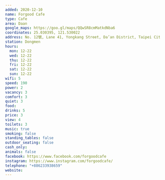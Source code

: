 ```yaml
---
added: 2020-12-10
name: Forgood Cafe
type: Cafe
area: Daan
google_maps: https://goo.gl/maps/QQwSR8cmMatkdNba6
coordinates: 25.030395, 121.530022
address: No. 12號, Lane 41, Yongkang Street, Da’an District, Taipei City, Taiwan 106
station: Dongmen
hours:
  mon: 12-22
  wed: 12-22
  thu: 12-22
  fri: 12-22
  sat: 12-22
  sun: 12-22
wifi: 5
speed: 190
power: 2
vacancy: 3
comfort: 3
quiet: 3
food: 
drinks: 5
price: 3
view: 4
toilets: 3
music: true
smoking: false
standing_tables: false
outdoor_seating: false
cash_only: 
animals: false
facebook: https://www.facebook.com/forgoodcafe
instagram: https://www.instagram.com/forgoodcafe/
telephone: "+886233938659"
website: 
---
```

